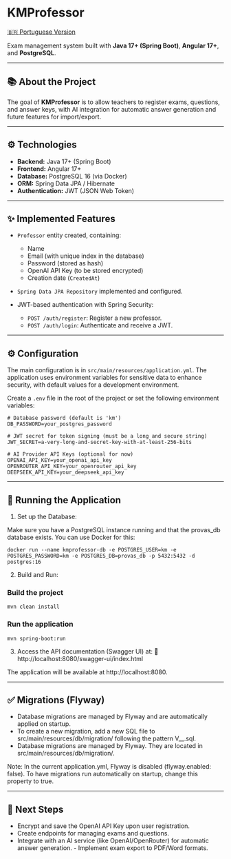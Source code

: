 # KMProfessor

[🇧🇷 Portuguese Version](README.pt-br.md)

Exam management system built with **Java 17+ (Spring Boot)**, **Angular 17+**, and **PostgreSQL**.

---

## 📚 About the Project

The goal of **KMProfessor** is to allow teachers to register exams, questions, and answer keys, with AI integration for automatic answer generation and future features for import/export.

---

## ⚙️ Technologies

- **Backend:** Java 17+ (Spring Boot)
- **Frontend:** Angular 17+
- **Database:** PostgreSQL 16 (via Docker)
- **ORM:** Spring Data JPA / Hibernate
- **Authentication:** JWT (JSON Web Token)

---

## ✨ Implemented Features

- `Professor` entity created, containing:
  - Name
  - Email (with unique index in the database)
  - Password (stored as hash)
  - OpenAI API Key (to be stored encrypted)
  - Creation date (`CreatedAt`)

- `Spring Data JPA Repository` implemented and configured.

- JWT-based authentication with Spring Security:
  - `POST /auth/register`: Register a new professor.
  - `POST /auth/login`: Authenticate and receive a JWT.

---

## ⚙️ Configuration

The main configuration is in `src/main/resources/application.yml`. The application uses environment variables for sensitive data to enhance security, with default values for a development environment.

Create a `.env` file in the root of the project or set the following environment variables:

```
# Database password (default is 'km')
DB_PASSWORD=your_postgres_password

# JWT secret for token signing (must be a long and secure string)
JWT_SECRET=a-very-long-and-secret-key-with-at-least-256-bits

# AI Provider API Keys (optional for now)
OPENAI_API_KEY=your_openai_api_key
OPENROUTER_API_KEY=your_openrouter_api_key
DEEPSEEK_API_KEY=your_deepseek_api_key
```

---

## 🧪 Running the Application


1. Set up the Database:

Make sure you have a PostgreSQL instance running and that the provas_db database exists. You can use Docker for this:

````
docker run --name kmprofessor-db -e POSTGRES_USER=km -e POSTGRES_PASSWORD=km -e POSTGRES_DB=provas_db -p 5432:5432 -d postgres:16
````

2. Build and Run:
### Build the project
```
mvn clean install
```

### Run the application
```
mvn spring-boot:run
```

3. Access the API documentation (Swagger UI) at:
🔗 http://localhost:8080/swagger-ui/index.html

The application will be available at http://localhost:8080.

---

## ✅ Migrations (Flyway)

- Database migrations are managed by Flyway and are automatically applied on startup.
- To create a new migration, add a new SQL file to src/main/resources/db/migration/ following the pattern V<VERSION>__<DESCRIPTION>.sql.
- Database migrations are managed by Flyway. They are located in src/main/resources/db/migration/.

Note: In the current application.yml, Flyway is disabled (flyway.enabled: false). To have migrations run automatically on startup, change this property to true. 

---

## 🚀 Next Steps
- Encrypt and save the OpenAI API Key upon user registration. 
- Create endpoints for managing exams and questions. 
- Integrate with an AI service (like OpenAI/OpenRouter) for automatic answer generation. - Implement exam export to PDF/Word formats.
